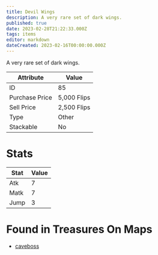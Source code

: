 ```yaml
---
title: Devil Wings
description: A very rare set of dark wings.
published: true
date: 2023-02-28T21:22:33.000Z
tags: items
editor: markdown
dateCreated: 2023-02-16T00:00:00.000Z
---
```


A very rare set of dark wings.

|Attribute|Value|
|-|-|
|ID|85|
|Purchase Price|5,000 Flips|
|Sell Price|2,500 Flips|
|Type|Other|
|Stackable|No|

# Stats
|Stat|Value|
|-|-|
|Atk|7|
|Matk|7|
|Jump|3|

# Found in Treasures On Maps
 * [caveboss](/maps/caveboss)